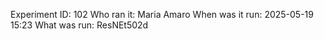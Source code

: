Experiment ID: 102
Who ran it: Maria Amaro
When was it run: 2025-05-19 15:23
What was run: ResNEt502d
